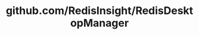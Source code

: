 ---
layout: post
title: github.com/RedisInsight/RedisDesktopManager
categories: link
tags: [انگلیسی, برنامه‌نویسی]
---